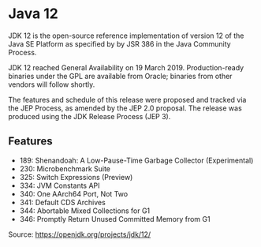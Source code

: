 # Java 12

JDK 12 is the open-source reference implementation of version 12 of the Java SE Platform as 
specified by by JSR 386 in the Java Community Process.

JDK 12 reached General Availability on 19 March 2019. Production-ready binaries under the GPL 
are available from Oracle; binaries from other vendors will follow shortly.

The features and schedule of this release were proposed and tracked via the JEP Process, as 
amended by the JEP 2.0 proposal. The release was produced using the JDK Release Process (JEP 3).

## Features
- 189:	Shenandoah: A Low-Pause-Time Garbage Collector (Experimental)
- 230:	Microbenchmark Suite
- 325:	Switch Expressions (Preview)
- 334:	JVM Constants API
- 340:	One AArch64 Port, Not Two
- 341:	Default CDS Archives
- 344:	Abortable Mixed Collections for G1
- 346:	Promptly Return Unused Committed Memory from G1

Source: https://openjdk.org/projects/jdk/12/
